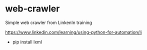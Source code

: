 # web-crawler
Simple web crawler from LinkenIn training

https://www.linkedin.com/learning/using-python-for-automation/li
- pip install lxml

